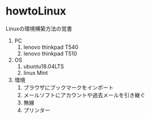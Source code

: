 # howtoLinux
Linuxの環境構築方法の覚書
1. PC  
    1. lenovo thinkpad T540  
    1. lenovo thinkpad T510  
1. OS  
    1. ubuntu18.04LTS  
    1. linux Mint  
1. 環境  
    1. ブラウザにブックマークをインポート  
    1. メールソフトにアカウントや過去メールを引き継ぐ  
    1. 無線  
    1. プリンター
